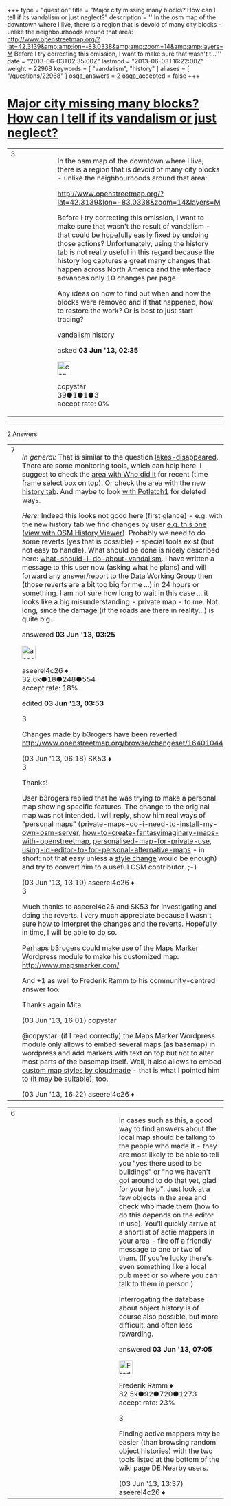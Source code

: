 +++
type = "question"
title = "Major city missing many blocks? How can I tell if its vandalism or just neglect?"
description = '''In the osm map of the downtown where I live, there is a region that is devoid of many city blocks - unlike the neighbourhoods around that area: http://www.openstreetmap.org/?lat=42.3139&amp;amp;lon=-83.0338&amp;amp;zoom=14&amp;amp;layers=M Before I try correcting this omission, I want to make sure that wasn&#x27;t t...'''
date = "2013-06-03T02:35:00Z"
lastmod = "2013-06-03T16:22:00Z"
weight = 22968
keywords = [ "vandalism", "history" ]
aliases = [ "/questions/22968" ]
osqa_answers = 2
osqa_accepted = false
+++

<div class="headNormal">

# [Major city missing many blocks? How can I tell if its vandalism or just neglect?](/questions/22968/major-city-missing-many-blocks-how-can-i-tell-if-its-vandalism-or-just-neglect)

</div>

<div id="main-body">

<div id="askform">

<table id="question-table" style="width:100%;">
<colgroup>
<col style="width: 50%" />
<col style="width: 50%" />
</colgroup>
<tbody>
<tr>
<td style="width: 30px; vertical-align: top"><div class="vote-buttons">
<span id="post-22968-upvote" class="ajax-command post-vote up" rel="nofollow" title="I like this post (click again to cancel)"> </span>
<div id="post-22968-score" class="post-score" title="current number of votes">
3
</div>
<span id="post-22968-downvote" class="ajax-command post-vote down" rel="nofollow" title="I dont like this post (click again to cancel)"> </span> <span id="favorite-mark" class="ajax-command favorite-mark" rel="nofollow" title="mark/unmark this question as favorite (click again to cancel)"> </span>
<div id="favorite-count" class="favorite-count">
&#10;</div>
</div></td>
<td><div id="item-right">
<div class="question-body">
<p>In the osm map of the downtown where I live, there is a region that is devoid of many city blocks - unlike the neighbourhoods around that area:</p>
<p><a href="http://www.openstreetmap.org/?lat=42.3139&amp;lon=-83.0338&amp;zoom=14&amp;layers=M">http://www.openstreetmap.org/?lat=42.3139&amp;lon=-83.0338&amp;zoom=14&amp;layers=M</a></p>
<p>Before I try correcting this omission, I want to make sure that wasn't the result of vandalism - that could be hopefully easily fixed by undoing those actions? Unfortunately, using the history tab is not really useful in this regard because the history log captures a great many changes that happen across North America and the interface advances only 10 changes per page.</p>
<p>Any ideas on how to find out when and how the blocks were removed and if that happened, how to restore the work? Or is best to just start tracing?</p>
</div>
<div id="question-tags" class="tags-container tags">
<span class="post-tag tag-link-vandalism" rel="tag" title="see questions tagged &#39;vandalism&#39;">vandalism</span> <span class="post-tag tag-link-history" rel="tag" title="see questions tagged &#39;history&#39;">history</span>
</div>
<div id="question-controls" class="post-controls">
&#10;</div>
<div class="post-update-info-container">
<div class="post-update-info post-update-info-user">
<p>asked <strong>03 Jun '13, 02:35</strong></p>
<img src="https://secure.gravatar.com/avatar/ed25eeeb8697ae29eb988b2e92aa221d?s=32&amp;d=identicon&amp;r=g" class="gravatar" width="32" height="32" alt="copystar&#39;s gravatar image" />
<p><span>copystar</span><br />
<span class="score" title="39 reputation points">39</span><span title="1 badges"><span class="badge1">●</span><span class="badgecount">1</span></span><span title="1 badges"><span class="silver">●</span><span class="badgecount">1</span></span><span title="3 badges"><span class="bronze">●</span><span class="badgecount">3</span></span><br />
<span class="accept_rate" title="Rate of the user&#39;s accepted answers">accept rate:</span> <span title="copystar has no accepted answers">0%</span></p>
</div>
</div>
<div id="comments-container-22968" class="comments-container">
&#10;</div>
<div id="comment-tools-22968" class="comment-tools">
&#10;</div>
<div class="clear">
&#10;</div>
<div id="comment-22968-form-container" class="comment-form-container">
&#10;</div>
<div class="clear">
&#10;</div>
</div></td>
</tr>
</tbody>
</table>

------------------------------------------------------------------------

<div class="tabBar">

<span id="sort-top"></span>

<div class="headQuestions">

2 Answers:

</div>

</div>

<span id="22969"></span>

<div id="answer-container-22969" class="answer">

<table style="width:100%;">
<colgroup>
<col style="width: 50%" />
<col style="width: 50%" />
</colgroup>
<tbody>
<tr>
<td style="width: 30px; vertical-align: top"><div class="vote-buttons">
<span id="post-22969-upvote" class="ajax-command post-vote up" rel="nofollow" title="I like this post (click again to cancel)"> </span>
<div id="post-22969-score" class="post-score" title="current number of votes">
7
</div>
<span id="post-22969-downvote" class="ajax-command post-vote down" rel="nofollow" title="I dont like this post (click again to cancel)"> </span>
</div></td>
<td><div class="item-right">
<div class="answer-body">
<p><em>In general:</em> That is similar to the question <a href="/questions/22408/lakes-disappeared">lakes-disappeared</a>. There are some <span>monitoring tools</span>, which can help here. I suggest to check the <a href="http://zverik.osm.rambler.ru/whodidit/?lat=42.3139&amp;lon=-83.0338&amp;zoom=14&amp;layers=BTT&amp;age=187">area with Who did it</a> for recent (time frame select box on top). Or check <a href="http://owl.apis.dev.openstreetmap.org/?lat=42.3139&amp;lon=-83.0338&amp;zoom=14">the area with the new history tab</a>. And maybe to look <a href="http://www.openstreetmap.org/edit?editor=potlatch&amp;lat=42.3139&amp;lon=-83.0338&amp;zoom=16">with Potlatch1</a> for deleted ways.</p>
<p><em>Here:</em> Indeed this looks not good here (first glance) - e.g. with the new history tab we find changes by user <a href="http://www.openstreetmap.org/browse/changeset/16299145">e.g. this one</a> (<a href="http://osmhv.openstreetmap.de/changeset.jsp?id=16299145">view with OSM History Viewer</a>). Probably we need to do some reverts (yes that is possible) - special tools exist (but not easy to handle). What should be done is nicely described here: <a href="/questions/216/what-should-i-do-about-vandalism/221">what-should-i-do-about-vandalism</a>. I have written a message to this user now (asking what he plans) and will forward any answer/report to the Data Working Group then (those reverts are a bit too big for me ...) in 24 hours or something. I am not sure how long to wait in this case ... it looks like a big misunderstanding - private map - to me. Not long, since the damage (if the roads are there in reality...) is quite big.</p>
</div>
<div class="answer-controls post-controls">
&#10;</div>
<div class="post-update-info-container">
<div class="post-update-info post-update-info-user">
<p>answered <strong>03 Jun '13, 03:25</strong></p>
<img src="https://secure.gravatar.com/avatar/66f0dc05b44574e3894be07b0b37cf37?s=32&amp;d=identicon&amp;r=g" class="gravatar" width="32" height="32" alt="aseerel4c26&#39;s gravatar image" />
<p><span>aseerel4c26 ♦</span><br />
<span class="score" title="32615 reputation points"><span>32.6k</span></span><span title="18 badges"><span class="badge1">●</span><span class="badgecount">18</span></span><span title="248 badges"><span class="silver">●</span><span class="badgecount">248</span></span><span title="554 badges"><span class="bronze">●</span><span class="badgecount">554</span></span><br />
<span class="accept_rate" title="Rate of the user&#39;s accepted answers">accept rate:</span> <span title="aseerel4c26 has 169 accepted answers">18%</span></p>
</div>
<div class="post-update-info post-update-info-edited">
<p><span> edited <strong>03 Jun '13, 03:53</strong> </span></p>
</div>
</div>
<div id="comments-container-22969" class="comments-container">
<span id="22972"></span>
<div id="comment-22972" class="comment">
<div id="post-22972-score" class="comment-score">
3
</div>
<div class="comment-text">
<p>Changes made by b3rogers have been reverted <a href="http://www.openstreetmap.org/browse/changeset/16401044">http://www.openstreetmap.org/browse/changeset/16401044</a></p>
</div>
<div id="comment-22972-info" class="comment-info">
<span class="comment-age">(03 Jun '13, 06:18)</span> <span class="comment-user userinfo">SK53 ♦</span>
</div>
</div>
<span id="22980"></span>
<div id="comment-22980" class="comment">
<div id="post-22980-score" class="comment-score">
3
</div>
<div class="comment-text">
<p>Thanks!</p>
<p>User b3rogers replied that he was trying to make a personal map showing specific features. The change to the original map was not intended. I will reply, show him real ways of "personal maps" (<a href="/questions/19878">private-maps-do-i-need-to-install-my-own-osm-server</a>, <a href="/questions/4496">how-to-create-fantasyimaginary-maps-with-openstreetmap</a>, <a href="/questions/11064">personalised-map-for-private-use</a>, <a href="/questions/22827">using-id-editor-to-for-personal-alternative-maps</a> - in short: not that easy unless a <a href="http://maps.cloudmade.com/editor">style change</a> would be enough) and try to convert him to a useful OSM contributor. ;-)</p>
</div>
<div id="comment-22980-info" class="comment-info">
<span class="comment-age">(03 Jun '13, 13:19)</span> <span class="comment-user userinfo">aseerel4c26 ♦</span>
</div>
</div>
<span id="22987"></span>
<div id="comment-22987" class="comment">
<div id="post-22987-score" class="comment-score">
3
</div>
<div class="comment-text">
<p>Much thanks to aseerel4c26 and SK53 for investigating and doing the reverts. I very much appreciate because I wasn't sure how to interpret the changes and the reverts. Hopefully in time, I will be able to do so.</p>
<p>Perhaps b3rogers could make use of the Maps Marker Wordpress module to make his customized map: <a href="http://www.mapsmarker.com/">http://www.mapsmarker.com/</a></p>
<p>And +1 as well to Frederik Ramm to his community-centred answer too.</p>
<p>Thanks again Mita</p>
</div>
<div id="comment-22987-info" class="comment-info">
<span class="comment-age">(03 Jun '13, 16:01)</span> <span class="comment-user userinfo">copystar</span>
</div>
</div>
<span id="22989"></span>
<div id="comment-22989" class="comment">
<div id="post-22989-score" class="comment-score">
&#10;</div>
<div class="comment-text">
<p><span></span><span>@copystar</span>: (if I read correctly) the Maps Marker Wordpress module only allows to embed several maps (as basemap) in wordpress and add markers with text on top but not to alter most parts of the basemap itself. Well, it also allows to embed <a href="http://maps.cloudmade.com/editor">custom map styles by cloudmade</a> - that is what I pointed him to (it may be suitable), too.</p>
</div>
<div id="comment-22989-info" class="comment-info">
<span class="comment-age">(03 Jun '13, 16:22)</span> <span class="comment-user userinfo">aseerel4c26 ♦</span>
</div>
</div>
</div>
<div id="comment-tools-22969" class="comment-tools">
&#10;</div>
<div class="clear">
&#10;</div>
<div id="comment-22969-form-container" class="comment-form-container">
&#10;</div>
<div class="clear">
&#10;</div>
</div></td>
</tr>
</tbody>
</table>

</div>

<span id="22973"></span>

<div id="answer-container-22973" class="answer">

<table style="width:100%;">
<colgroup>
<col style="width: 50%" />
<col style="width: 50%" />
</colgroup>
<tbody>
<tr>
<td style="width: 30px; vertical-align: top"><div class="vote-buttons">
<span id="post-22973-upvote" class="ajax-command post-vote up" rel="nofollow" title="I like this post (click again to cancel)"> </span>
<div id="post-22973-score" class="post-score" title="current number of votes">
6
</div>
<span id="post-22973-downvote" class="ajax-command post-vote down" rel="nofollow" title="I dont like this post (click again to cancel)"> </span>
</div></td>
<td><div class="item-right">
<div class="answer-body">
<p>In cases such as this, a good way to find answers about the local map should be talking to the people who made it - they are most likely to be able to tell you "yes there used to be buildings" or "no we haven't got around to do that yet, glad for your help". Just look at a few objects in the area and check who made them (how to do this depends on the editor in use). You'll quickly arrive at a shortlist of actie mappers in your area - fire off a friendly message to one or two of them. (If you're lucky there's even something like a local pub meet or so where you can talk to them in person.)</p>
<p>Interrogating the database about object history is of course also possible, but more difficult, and often less rewarding.</p>
</div>
<div class="answer-controls post-controls">
&#10;</div>
<div class="post-update-info-container">
<div class="post-update-info post-update-info-user">
<p>answered <strong>03 Jun '13, 07:05</strong></p>
<img src="https://secure.gravatar.com/avatar/a2b38d937e70ab39d895d17da0dd1ba4?s=32&amp;d=identicon&amp;r=g" class="gravatar" width="32" height="32" alt="Frederik%20Ramm&#39;s gravatar image" />
<p><span>Frederik Ramm ♦</span><br />
<span class="score" title="82494 reputation points"><span>82.5k</span></span><span title="92 badges"><span class="badge1">●</span><span class="badgecount">92</span></span><span title="720 badges"><span class="silver">●</span><span class="badgecount">720</span></span><span title="1273 badges"><span class="bronze">●</span><span class="badgecount">1273</span></span><br />
<span class="accept_rate" title="Rate of the user&#39;s accepted answers">accept rate:</span> <span title="Frederik Ramm has 417 accepted answers">23%</span></p>
</div>
</div>
<div id="comments-container-22973" class="comments-container">
<span id="22981"></span>
<div id="comment-22981" class="comment">
<div id="post-22981-score" class="comment-score">
3
</div>
<div class="comment-text">
<p>Finding active mappers may be easier (than browsing random object histories) with the two tools listed at the bottom of the wiki page <span>DE:Nearby users</span>.</p>
</div>
<div id="comment-22981-info" class="comment-info">
<span class="comment-age">(03 Jun '13, 13:37)</span> <span class="comment-user userinfo">aseerel4c26 ♦</span>
</div>
</div>
</div>
<div id="comment-tools-22973" class="comment-tools">
&#10;</div>
<div class="clear">
&#10;</div>
<div id="comment-22973-form-container" class="comment-form-container">
&#10;</div>
<div class="clear">
&#10;</div>
</div></td>
</tr>
</tbody>
</table>

</div>

<div class="paginator-container-left">

</div>

</div>

</div>

